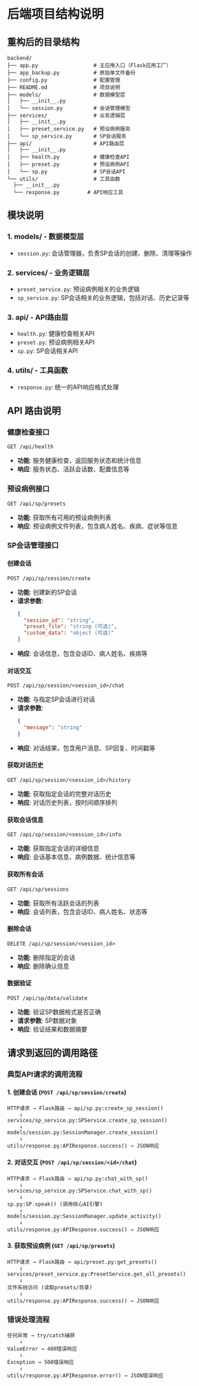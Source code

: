 # 后端项目结构说明

## 重构后的目录结构

```
backend/
├── app.py                  # 主应用入口（Flask应用工厂）
├── app_backup.py           # 原始单文件备份
├── config.py               # 配置管理
├── README.md               # 项目说明
├── models/                 # 数据模型层
│   ├── __init__.py
│   └── session.py          # 会话管理模型
├── services/               # 业务逻辑层
│   ├── __init__.py
│   ├── preset_service.py   # 预设病例服务
│   └── sp_service.py       # SP会话服务
├── api/                    # API路由层
│   ├── __init__.py
│   ├── health.py           # 健康检查API
│   ├── preset.py           # 预设病例API
│   └── sp.py               # SP会话API
└── utils/                  # 工具函数
  ├── __init__.py
  └── response.py         # API响应工具
```

## 模块说明

### 1. models/ - 数据模型层
- `session.py`: 会话管理器，负责SP会话的创建、删除、清理等操作

### 2. services/ - 业务逻辑层
- `preset_service.py`: 预设病例相关的业务逻辑
- `sp_service.py`: SP会话相关的业务逻辑，包括对话、历史记录等

### 3. api/ - API路由层
- `health.py`: 健康检查相关API
- `preset.py`: 预设病例相关API
- `sp.py`: SP会话相关API

### 4. utils/ - 工具函数
- `response.py`: 统一的API响应格式处理

## API 路由说明

### 健康检查接口
```
GET /api/health
```
- **功能**: 服务健康检查，返回服务状态和统计信息
- **响应**: 服务状态、活跃会话数、配置信息等

### 预设病例接口
```
GET /api/sp/presets
```
- **功能**: 获取所有可用的预设病例列表
- **响应**: 预设病例文件列表，包含病人姓名、疾病、症状等信息

### SP会话管理接口

#### 创建会话
```
POST /api/sp/session/create
```
- **功能**: 创建新的SP会话
- **请求参数**:
  ```json
  {
    "session_id": "string",
    "preset_file": "string (可选)",
    "custom_data": "object (可选)"
  }
  ```
- **响应**: 会话信息，包含会话ID、病人姓名、疾病等

#### 对话交互
```
POST /api/sp/session/<session_id>/chat
```
- **功能**: 与指定SP会话进行对话
- **请求参数**:
  ```json
  {
    "message": "string"
  }
  ```
- **响应**: 对话结果，包含用户消息、SP回复、时间戳等

#### 获取对话历史
```
GET /api/sp/session/<session_id>/history
```
- **功能**: 获取指定会话的完整对话历史
- **响应**: 对话历史列表，按时间顺序排列

#### 获取会话信息
```
GET /api/sp/session/<session_id>/info
```
- **功能**: 获取指定会话的详细信息
- **响应**: 会话基本信息、病例数据、统计信息等

#### 获取所有会话
```
GET /api/sp/sessions
```
- **功能**: 获取所有活跃会话的列表
- **响应**: 会话列表，包含会话ID、病人姓名、状态等

#### 删除会话
```
DELETE /api/sp/session/<session_id>
```
- **功能**: 删除指定的会话
- **响应**: 删除确认信息

#### 数据验证
```
POST /api/sp/data/validate
```
- **功能**: 验证SP数据格式是否正确
- **请求参数**: SP数据对象
- **响应**: 验证结果和数据摘要

## 请求到返回的调用路径

### 典型API请求的调用流程

#### 1. 创建会话 (`POST /api/sp/session/create`)
```
HTTP请求 → Flask路由 → api/sp.py:create_sp_session()
    ↓
services/sp_service.py:SPService.create_sp_session()
    ↓
models/session.py:SessionManager.create_session()
    ↓
utils/response.py:APIResponse.success() → JSON响应
```

#### 2. 对话交互 (`POST /api/sp/session/<id>/chat`)
```
HTTP请求 → Flask路由 → api/sp.py:chat_with_sp()
    ↓
services/sp_service.py:SPService.chat_with_sp()
    ↓
sp.py:SP.speak() (调用核心AI引擎)
    ↓
models/session.py:SessionManager.update_activity()
    ↓
utils/response.py:APIResponse.success() → JSON响应
```

#### 3. 获取预设病例 (`GET /api/sp/presets`)
```
HTTP请求 → Flask路由 → api/preset.py:get_presets()
    ↓
services/preset_service.py:PresetService.get_all_presets()
    ↓
文件系统访问 (读取presets/目录)
    ↓
utils/response.py:APIResponse.success() → JSON响应
```

### 错误处理流程
```
任何异常 → try/catch捕获
    ↓
ValueError → 400错误响应
    ↓
Exception → 500错误响应
    ↓
utils/response.py:APIResponse.error() → JSON错误响应
```
